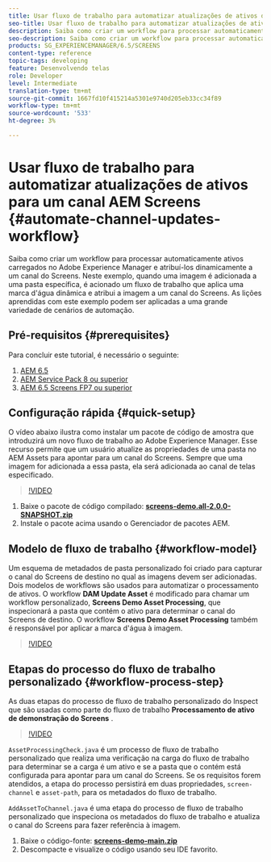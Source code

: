 ```yaml
---
title: Usar fluxo de trabalho para automatizar atualizações de ativos de um canal do AEM Screens
seo-title: Usar fluxo de trabalho para automatizar atualizações de ativos de um canal do AEM Screens
description: Saiba como criar um workflow para processar automaticamente ativos carregados no Adobe Experience Manager e atribuí-los dinamicamente a um canal do Screens. Neste exemplo, quando uma imagem é adicionada a uma pasta específica, é acionado um fluxo de trabalho que aplica uma marca d'água dinâmica e atribui a imagem a um canal do Screens. As lições aprendidas com este exemplo podem ser aplicadas a uma grande variedade de cenários de automação.
seo-description: Saiba como criar um workflow para processar automaticamente ativos carregados no Adobe Experience Manager e atribuí-los dinamicamente a um canal do Screens. Neste exemplo, quando uma imagem é adicionada a uma pasta específica, é acionado um fluxo de trabalho que aplica uma marca d'água dinâmica e atribui a imagem a um canal do Screens. As lições aprendidas com este exemplo podem ser aplicadas a uma grande variedade de cenários de automação.
products: SG_EXPERIENCEMANAGER/6.5/SCREENS
content-type: reference
topic-tags: developing
feature: Desenvolvendo telas
role: Developer
level: Intermediate
translation-type: tm+mt
source-git-commit: 1667fd10f415214a5301e9740d205eb33cc34f89
workflow-type: tm+mt
source-wordcount: '533'
ht-degree: 3%

---
```



# Usar fluxo de trabalho para automatizar atualizações de ativos para um canal AEM Screens {#automate-channel-updates-workflow}

Saiba como criar um workflow para processar automaticamente ativos carregados no Adobe Experience Manager e atribuí-los dinamicamente a um canal do Screens. Neste exemplo, quando uma imagem é adicionada a uma pasta específica, é acionado um fluxo de trabalho que aplica uma marca d&#39;água dinâmica e atribui a imagem a um canal do Screens. As lições aprendidas com este exemplo podem ser aplicadas a uma grande variedade de cenários de automação.

## Pré-requisitos {#prerequisites}

Para concluir este tutorial, é necessário o seguinte:

1. [AEM 6.5](https://experienceleague.adobe.com/docs/experience-manager-65.html?lang=pt-BR)
1. [AEM Service Pack 8 ou superior](https://experienceleague.adobe.com/docs/experience-manager-65/release-notes/service-pack/sp-release-notes.html?lang=pt-BR)
1. [AEM 6.5 Screens FP7 ou superior](https://experienceleague.adobe.com/docs/experience-manager-screens/user-guide/release-notes/release-notes-fp-202103.html)

## Configuração rápida {#quick-setup}

O vídeo abaixo ilustra como instalar um pacote de código de amostra que introduzirá um novo fluxo de trabalho ao Adobe Experience Manager. Esse recurso permite que um usuário atualize as propriedades de uma pasta no AEM Assets para apontar para um canal do Screens. Sempre que uma imagem for adicionada a essa pasta, ela será adicionada ao canal de telas especificado.

>[!VIDEO](https://video.tv.adobe.com/v/333174/?quality=12&learn=on)

1. Baixe o pacote de código compilado: **[screens-demo.all-2.0.0-SNAPSHOT.zip](./assets/screens-demo.all-2.0.0-SNAPSHOT.zip)**
1. Instale o pacote acima usando o Gerenciador de pacotes AEM.

## Modelo de fluxo de trabalho {#workflow-model}

Um esquema de metadados de pasta personalizado foi criado para capturar o canal do Screens de destino no qual as imagens devem ser adicionadas. Dois modelos de workflows são usados para automatizar o processamento de ativos. O workflow **DAM Update Asset** é modificado para chamar um workflow personalizado, **Screens Demo Asset Processing**, que inspecionará a pasta que contém o ativo para determinar o canal do Screens de destino. O workflow **Screens Demo Asset Processing** também é responsável por aplicar a marca d&#39;água à imagem.

>[!VIDEO](https://video.tv.adobe.com/v/333175/?quality=12&learn=on)

## Etapas do processo do fluxo de trabalho personalizado {#workflow-process-step}

As duas etapas do processo de fluxo de trabalho personalizado do Inspect que são usadas como parte do fluxo de trabalho **Processamento de ativo de demonstração do Screens** .

>[!VIDEO](https://video.tv.adobe.com/v/333179/?quality=12&learn=on)

`AssetProcessingCheck.java` é um processo de fluxo de trabalho personalizado que realiza uma verificação na carga do fluxo de trabalho para determinar se a carga é um ativo e se a pasta que o contém está configurada para apontar para um canal do Screens. Se os requisitos forem atendidos, a etapa do processo persistirá em duas propriedades, `screen-channel` e `asset-path`, para os metadados do fluxo de trabalho.

`AddAssetToChannel.java` é uma etapa do processo de fluxo de trabalho personalizado que inspeciona os metadados do fluxo de trabalho e atualiza o canal do Screens para fazer referência à imagem.

1. Baixe o código-fonte: **[screens-demo-main.zip](./assets/screens-demo-main.zip)**
1. Descompacte e visualize o código usando seu IDE favorito.
